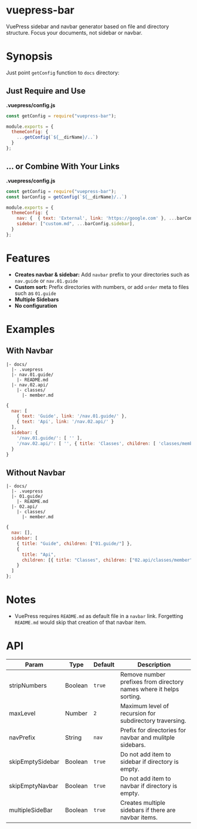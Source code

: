 # vuepress-bar

VuePress sidebar and navbar generator based on file and directory structure. Focus your documents, not sidebar or navbar.

# Synopsis

Just point `getConfig` function to `docs` directory:

## Just Require and Use

**.vuepress/config.js**

```js
const getConfig = require("vuepress-bar");

module.exports = {
  themeConfig: {
    ...getConfig(`${__dirName}/..`)
  }
};
```

## ... or Combine With Your Links

**.vuepress/config.js**

```js
const getConfig = require("vuepress-bar");
const barConfig = getConfig(`${__dirName}/..`)

module.exports = {
  themeConfig: {
    nav: {  { text: 'External', link: 'https://google.com' }, ...barConfig.nav }
    sidebar: ["custom.md", ...barConfig.sidebar],
  }
};
```

# Features

- **Creates navbar & sidebar:** Add `navbar` prefix to your directories such as `nav.guide` or `nav.01.guide`
- **Custom sort:** Prefix directories with numbers, or add `order` meta to files such as `01.guide`
- **Multiple Sidebars**
- **No configuration**

# Examples

## With Navbar

```
|- docs/
  |- .vuepress
  |- nav.01.guide/
    |- README.md
  |- nav.02.api/
    |- classes/
      |- member.md
```

```js
{
  nav: [
    { text: 'Guide', link: '/nav.01.guide/' },
    { text: 'Api', link: '/nav.02.api/' }
  ],
  sidebar: {
    '/nav.01.guide/': [ '' ],
    '/nav.02.api/': [ '', { title: 'Classes', children: [ 'classes/member' ] } ]
  }
}
```

## Without Navbar

```
|- docs/
  |- .vuepress
  |- 01.guide/
    |- README.md
  |- 02.api/
    |- classes/
      |- member.md
```

```js
{
  nav: [],
  sidebar: [
    { title: "Guide", children: ["01.guide/"] },
    {
      title: "Api",
      children: [{ title: "Classes", children: ["02.api/classes/member"] }]
    }
  ]
};
```

# Notes

- VuePress requires `README.md` as default file in a `navbar` link. Forgetting `README.md` would skip that creation of that navbar item.

# API

| Param            | Type    | Default | Description                                                         |
| ---------------- | ------- | ------- | ------------------------------------------------------------------- |
| stripNumbers     | Boolean | `true`  | Remove number prefixes from directory names where it helps sorting. |
| maxLevel         | Number  | `2`     | Maximum level of recursion for subdirectory traversing.             |
| navPrefix        | String  | `nav`   | Prefix for directories for navbar and mulitple sidebars.            |
| skipEmptySidebar | Boolean | `true`  | Do not add item to sidebar if directory is empty.                   |
| skipEmptyNavbar  | Boolean | `true`  | Do not add item to navbar if directory is empty.                    |
| multipleSideBar  | Boolean | `true`  | Creates multiple sidebars if there are navbar items.                |
